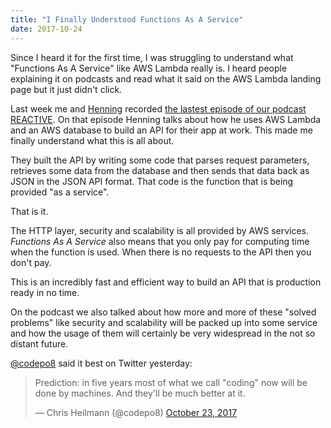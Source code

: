 ```yaml
---
title: "I Finally Understood Functions As A Service"
date: 2017-10-24
---
```


Since I heard it for the first time, I was struggling to understand what "Functions As A Service" like AWS Lambda really is. I heard people explaining it on podcasts and read what it said on the AWS Lambda landing page but it just didn't click.

Last week me and [Henning](http://twitter.com/hglattergotz) recorded [the lastest episode of our podcast REACTIVE](http://reactive.audio/87). On that episode Henning talks about how he uses AWS Lambda and an AWS database to build an API for their app at work. This made me finally understand what this is all about. 

They built the API by writing some code that parses request parameters, retrieves some data from the database and then sends that data back as JSON in the JSON API format. That code is the function that is being provided "as a service".

That is it. 

The HTTP layer, security and scalability is all provided by AWS services. *Functions As A Service* also means that you only pay for computing time when the function is used. When there is no requests to the API then you don't pay. 

This is an incredibly fast and efficient way to build an API that is production ready in no time. 

On the podcast we also talked about how more and more of these "solved problems" like security and scalability will be packed up into some service and how the usage of them will certainly be very widespread in the not so distant future. 

[@codepo8](http://twitter.com/codepo8) said it best on Twitter yesterday: 

<blockquote class="twitter-tweet" data-lang="en"><p lang="en" dir="ltr">Prediction: in five years most of what we call &quot;coding&quot; now will be done by machines. And they&#39;ll be much better at it.</p>&mdash; Chris Heilmann (@codepo8) <a href="https://twitter.com/codepo8/status/922380136531537921?ref_src=twsrc%5Etfw">October 23, 2017</a></blockquote>
<script async src="//platform.twitter.com/widgets.js" charset="utf-8"></script>

